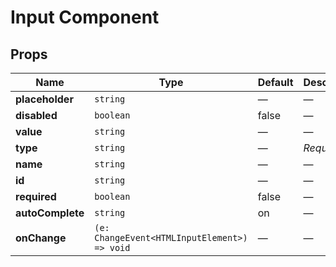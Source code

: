 # Input Component

## Props

| Name | Type | Default | Description |
|------|------|---------|-------------|
| **placeholder** | `string` | — | — |
| **disabled** | `boolean` | false | — |
| **value** | `string` | — | — |
| **type** | `string` | — | _Required_ |
| **name** | `string` | — | — |
| **id** | `string` | — | — |
| **required** | `boolean` | false | — |
| **autoComplete** | `string` | on | — |
| **onChange** | `(e: ChangeEvent<HTMLInputElement>) => void` | — | — |
